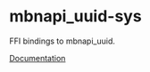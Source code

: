 # mbnapi_uuid-sys #
FFI bindings to mbnapi_uuid.

[Documentation](https://retep998.github.io/doc/mbnapi_uuid-sys/)
